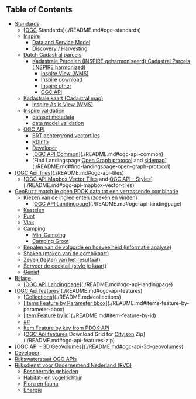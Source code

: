 ## Table of Contents

- [Standards](./README.md#standards)
  - [[OGC](https://www.ogc.org/standards/) Standards](./README.md#ogc-standards)
  - [Inspire](./README.md#inspire)
    - [Data and Service Model](./README.md#data-and-service-model)
    - [Discovery / Harvesting](./README.md#discovery-harvesting)
  - [Dutch Cadastral parcels](./README.md#dutch-cadastral-parcels)
    - [Kadastrale Percelen (INSPIRE geharmoniseerd) Cadastral Parcels (INSPIRE harmonized)](./README.md#kadastrale-percelen-inspire-geharmoniseerd-cadastral-parcels-inspire-harmonized)
      - [Inspire View (WMS)](./README.md#inspire-view-wms)
      - [Inspire download](./README.md#inspire-download)
      - [Inspire other](./README.md#inspire-other)
      - [OGC API](./README.md#ogc-api)
  - [Kadastrale kaart (Cadastral map)](./README.md#kadastrale-kaart-cadastral-map)
    - [Inspire As is View (WMS)](./README.md#inspire-as-is-view-wms)
  - [Inspire validation](./README.md#inspire-validation)
    - [dataset metadata](./README.md#dataset-metadata)
    - [data model validation](./README.md#data-model-validation)
  - [OGC API](./README.md#ogc-api)
    - [BRT achtergrond vectortiles](./README.md#brt-achtergrond-vectortiles)
    - [RDInfo](./README.md#rdinfo)
    - [Developer](./README.md#developer)
    - [[OGC API Common](https://ogcapi.ogc.org/common/)](./README.md#ogc-api-common)
    - [Find Landingspage [Open Graph protocol](https://ogp.me/) and [sidemap](https://api.pdok.nl/sitemap.xml)](./README.md#find-landingspage-open-graph-protocol)
- [[OGC Api Tiles](https://ogcapi.ogc.org/tiles/)](./README.md#ogc-api-tiles)
  - [[OGC API Mapbox Vector Tiles](https://docs.ogc.org/is/20-057/20-057.html#ats_mvt) and [OGC API - Styles](https://ogcapi.ogc.org/styles/)](./README.md#ogc-api-mapbox-vector-tiles)
- [GeoBuzz match je open PDOK data tot een verrassende combinatie](./README.md#geobuzz-match-je-open-pdok-data-tot-een-verrassende-combinatie)
  - [Kiezen van de ingrediënten (zoeken en vinden)](./README.md#kiezen-van-de-ingredinten-zoeken-en-vinden)
    - [[OGC API Landingpage](https://docs.ogc.org/is/17-069r4/17-069r4.html#_api_landing_page)](./README.md#ogc-api-landingpage)
  - [Kastelen](./README.md#kastelen)
  - [Punt](./README.md#punt)
  - [Vlak](./README.md#vlak)
  - [Camping](./README.md#camping)
    - [Mini Camping](./README.md#mini-camping)
    - [Camping Groot](./README.md#camping-groot)
  - [Bepalen van de volgorde en hoeveelheid (informatie analyse)](./README.md#bepalen-van-de-volgorde-en-hoeveelheid-informatie-analyse)
  - [Shaken (maken van de combikaart)](./README.md#shaken-maken-van-de-combikaart)
  - [Zeven (testen van het resultaat)](./README.md#zeven-testen-van-het-resultaat)
  - [Serveer de cocktail (style je kaart)](./README.md#serveer-de-cocktail-style-je-kaart)
  - [Geniet](./README.md#geniet)
- [Bijlage](./README.md#bijlage)
  - [[OGC API Landingpage](https://docs.ogc.org/is/17-069r4/17-069r4.html#_api_landing_page)](./README.md#ogc-api-landingpage)
- [[OGC Api features](https://ogcapi.ogc.org/features/)](./README.md#ogc-api-features)
  - [[Collections](https://docs.ogc.org/is/17-069r4/17-069r4.html#_feature_collections_rootcollections)](./README.md#collections)
  - [[Items Feature by Parameter bbox](https://docs.ogc.org/is/17-069r4/17-069r4.html#_features_rootcollectionscollectioniditems)](./README.md#items-feature-by-parameter-bbox)
  - [[Item Feature by id](https://docs.ogc.org/is/17-069r4/17-069r4.html#_features_rootcollectionscollectioniditems)](./README.md#item-feature-by-id)
  - [##](./README.md#)
  - [Item Feature by key from PDOK-API](./README.md#item-feature-by-key-from-pdok-api)
  - [[OGC Api features](https://ogcapi.ogc.org/features/) Download Grid for [Cityjson](https://www.cityjson.org/) Zip](./README.md#ogc-api-features-zip)
- [[OGC API - 3D GeoVolumes](https://ogcapi.ogc.org/geovolumes/)](./README.md#ogc-api-3d-geovolumes)
- [Developer](./README.md#developer)
- [Rijkswaterstaat OGC APIs](./README.md#rijkswaterstaat-ogc-apis)
- [Rijksdienst voor Ondernemend Nederland (RVO)](./README.md#rijksdienst-voor-ondernemend-nederland-rvo)
  - [Beschermde gebieden](./README.md#beschermde-gebieden)
  - [Habitat- en vogelrichtlijn](./README.md#habitat-en-vogelrichtlijn)
  - [Flora en fauna](./README.md#flora-en-fauna)
  - [Energie](./README.md#energie)
